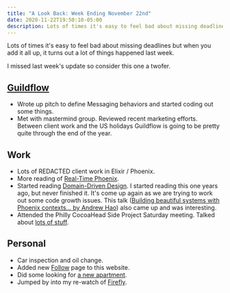 ```yaml
---
title: "A Look Back: Week Ending November 22nd"
date: 2020-11-22T19:50:10-05:00
description: Lots of times it's easy to feel bad about missing deadlines but when you add it all up, it turns out a lot of things happened last week.
---
```


Lots of times it's easy to feel bad about missing deadlines but when you add it all up, it turns out a lot of things happened last week. 

I missed last week's update so consider this one a twofer.

## [Guildflow](/projects/guildflow/) 

* Wrote up pitch to define Messaging behaviors and started coding out some things.
* Met with mastermind group. Reviewed recent marketing efforts. Between client work and the US holidays Guildflow is going to be pretty quite through the end of the year.

## Work

* Lots of REDACTED client work in Elixir / Phoenix.
* More reading of [Real-Time Phoenix](https://pragprog.com/titles/sbsockets/real-time-phoenix/).
* Started reading [Domain-Driven Design](https://www.goodreads.com/book/show/179133.Domain_Driven_Design). I started reading this one years ago, but never finished it. It's come up again as we are trying to work out some code growth issues. This talk ([Building beautiful systems with Phoenix contexts... by Andrew Hao](https://www.youtube.com/watch?v=l3VgbSgo71E)) also came up and was interesting.
* Attended the Philly CocoaHead Side Project Saturday meeting. Talked about [lots of stuff](https://twitter.com/phillycocoa/status/1330268836453552129).

## Personal

* Car inspection and oil change.
* Added new [Follow](/follow) page to this website. 
* Did some looking for [a new apartment](https://twitter.com/zorn/status/1328181090012553217).
* Jumped by into my re-watch of [Firefly](https://www.imdb.com/title/tt0303461/). 
